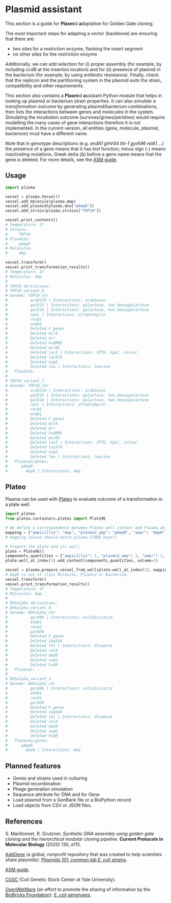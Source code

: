 # Plasmid assistant

This section is a guide for **Plasm**id **a**daptation for Golden Gate cloning.

The most important steps for adapting a vector (backbone) are ensuring that there are:
* two sites for a restriction enzyme, flanking the insert segment
* no other sites for the restriction enzyme

Additionally, we can add selection for (i) proper assembly (for example, by including ccdB at the insertion location) and for (ii) presence of plasmid in the bacterium (for example, by using antibiotic resistance). Finally, check that the replicon and the partitioning system in the plasmid suits the strain, compatibility and other requirements.


This section also contains a **Plasm**id **a**ssistant Python module that helps in looking up plasmid or bacterium strain properties. It can also *simulate a transformation outcome* by generating plasmid/bacterium combinations, then lists the interactions between genes and molecules in the system. Simulating the *incubation* outcome (survives/grows/perishes) would require modelling the many cases of gene interactions therefore it is not implemented. In the current version, all entities (gene, molecule, plasmid, bacterium) must have a different name.

Note that in genotype descriptions (e.g. *endA1 glnV44 thi-1 gyrA96 relA1* ...) the presence of a gene means that it has *lost* function; minus sign (-) means inactivating mutations, Greek delta (Δ) before a gene name means that the gene is deleted. For more details, see the [ASM guide](https://mcb.asm.org/content/nomenclature).


## Usage

```python
import plasma

vessel = plasma.Vessel()
vessel.add_molecule(plasma.Amp)
vessel.add_plasmid(plasma.dna["pAmpR"])
vessel.add_strain(plasma.strains["TOP10"])

vessel.print_contents()
# Temperature: 37
# Strains:
#     TOP10
# Plasmids:
#     pAmpR
# Molecules:
#     Amp

vessel.transform()
vessel.print_transformation_results()
# Temperature: 37
# Molecules: Amp
# 
# TOP10 derivatives:
# TOP10_variant_0
# Genome: TOP10_chr
#          araD139 | Interactions: arabinose
#          galE15 | Interactions: galactose, two_deoxygalactose
#          galK16 | Interactions: galactose, two_deoxygalactose
#          rpsL | Interactions: streptomycin
#          recA1 
#          endA1 
#          Deleted F_genes 
#          Deleted mcrA 
#          Deleted mrr 
#          Deleted hsdRMS 
#          Deleted mcrBC 
#          Deleted lacZ | Interactions: IPTG, Xgal, colour
#          Deleted lacX74 
#          Deleted nupG 
#          Deleted leu | Interactions: leucine
#   Plasmids: -
# 
# TOP10_variant_1
# Genome: TOP10_chr
#          araD139 | Interactions: arabinose
#          galE15 | Interactions: galactose, two_deoxygalactose
#          galK16 | Interactions: galactose, two_deoxygalactose
#          rpsL | Interactions: streptomycin
#          recA1 
#          endA1 
#          Deleted F_genes 
#          Deleted mcrA 
#          Deleted mrr 
#          Deleted hsdRMS 
#          Deleted mcrBC 
#          Deleted lacZ | Interactions: IPTG, Xgal, colour
#          Deleted lacX74 
#          Deleted nupG 
#          Deleted leu | Interactions: leucine
#   Plasmids/genes:
#      pAmpR
#        AmpR | Interactions: Amp
```


## Plateo

Plasma can be used with [Plateo](https://edinburgh-genome-foundry.github.io/Plateo/) to evaluate outcome of a transformation in a plate well.

```python
import plateo
from plateo.containers.plates import Plate96

# We define a correspondence between Plateo well content and Plasma object names:
mapping = {"ampicillin": "Amp", "plasmid_amp": "pAmpR", "ampr": "AmpR", "DH5alpha_strain": "DH5alpha"}
# mapping values should match plasma.STORE.keys()

# Prepare the plate and its well:
plate = Plate96()
components_quantities = {"ampicillin": 1, "plasmid_amp": 1, "ampr": 1, "DH5alpha_strain": 1}
plate.well_at_index(1).add_content(components_quantities, volume=1)

vessel = plasma.prepare_vessel_from_well(plate.well_at_index(1), mapping=mapping)
# AmpR is not of class Molecule, Plasmid or Bacterium.
vessel.transform()
vessel.print_transformation_results()
# Temperature: 37
# Molecules: Amp
# 
# DH5alpha derivatives:
# DH5alpha_variant_0
# Genome: DH5alpha_chr
#          gyrA96 | Interactions: nalidixicacid
#          endA1 
#          recA1 
#          purB20 
#          Deleted F_genes 
#          Deleted supE44 
#          Deleted thi | Interactions: thiamine
#          Deleted relA 
#          Deleted deoR 
#          Deleted nupG 
#          Deleted hsdR 
#   Plasmids: -
# 
# DH5alpha_variant_1
# Genome: DH5alpha_chr
#          gyrA96 | Interactions: nalidixicacid
#          endA1 
#          recA1 
#          purB20 
#          Deleted F_genes 
#          Deleted supE44 
#          Deleted thi | Interactions: thiamine
#          Deleted relA 
#          Deleted deoR 
#          Deleted nupG 
#          Deleted hsdR 
#   Plasmids/genes:
#      pAmpR
#        AmpR | Interactions: Amp
```

## Planned features

* Genes and strains used in culturing
* Plasmid recombination
* Phage generation simulation
* Sequence attribute for DNA and for Gene
* Load plasmid from a GenBank file or a BioPython record
* Load objects from CSV or JSON files.


## References

S. Marillonnet, R. Grutzner, *Synthetic DNA assembly using golden gate cloning and the hierarchical modular cloning pipeline.* **Current Protocols in Molecular Biology** (2020) 130, e115.

[AddGene](http://www.addgene.org) (a global, nonprofit repository that was created to help scientists share plasmids): *[Plasmids 101: common lab E. coli strains](https://blog.addgene.org/plasmids-101-common-lab-e-coli-strains)*.

[ASM guide](https://mcb.asm.org/content/nomenclature).

[CGSC](https://cgsc.biology.yale.edu) (Coli Genetic Stock Center at Yale University).

[OpenWetWare](https://openwetware.org) (an effort to promote the sharing of information by the [BioBricks Foundation](https://biobricks.org/)): *[E. coli genotypes](https://openwetware.org/wiki/E._coli_genotypes)*.
